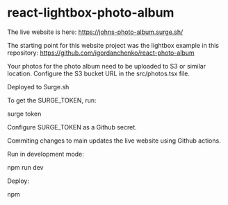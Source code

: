 # react-lightbox-photo-album

The live website is here: https://johns-photo-album.surge.sh/

The starting point for this website project was the lightbox example in this repository: https://github.com/igordanchenko/react-photo-album

Your photos for the photo album need to be uploaded to S3 or similar location.  Configure the S3 bucket URL in the src/photos.tsx file.

Deployed to Surge.sh

To get the SURGE_TOKEN, run:

surge token

Configure SURGE_TOKEN as a Github secret.

Commiting changes to main updates the live website using Github actions.

Run in development mode:

npm run dev

Deploy:

npm 
